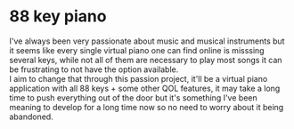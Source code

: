 # 88 key piano
I've always been very passionate about music and musical instruments but it seems like every single virtual piano one can find online is misssing several keys, while not all of them are necessary to play most songs it can be frustrating to not have the option available. <br>
I aim  to change that through this passion project, it'll be a virtual piano application with all 88 keys + some other QOL features, it may take a long time to push everything out of the door but it's something I've been meaning to develop for a long time now so no need to worry about it being abandoned.

